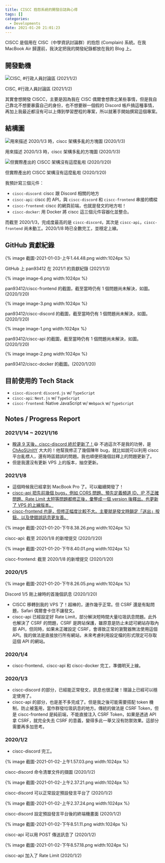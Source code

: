 ```yaml
---
title: CISCC 抱怨系統的開發日誌與心得
tags: []
categories:
  - Developments
date: 2021-01-20 21:01:23
---
```


CISCC 是個用在 CISC（中學資訊討論群）的抱怨 (Complain) 系統。在我 MacBook Air 歸還前，我決定把我的開發紀錄都放在我的 Blog 上。

<!-- more -->

## 開發動機

![CISC, #行政人員討論區 (2021/1/2)](截圖-2021-01-03-上午1.38.54.png)

CISC, #行政人員討論區 (2021/1/2)

其實會想開發 CISCC，主要是因為我在 CISC 偶爾會想靠北某些事情，但是我自己靠北不想要暴露自己的身份，也不想要辦一個假的 Discord 帳戶搞這種事情，再加上我最近都沒有可以上傳到學習歷程的專案，所以就著手開始撰寫這個專案。

## 結構圖

![用來描述 2020/1/3 時，ciscc 架構多亂的方塊圖 (2020/1/3)](image.png)

用來描述 2020/1/3 時，ciscc 架構多亂的方塊圖 (2020/1/3)

![但實際產出的 CISCC 架構沒有這麼亂啦 (2020/1/20)](ciscc-arch.png)

但實際產出的 CISCC 架構沒有這麼亂啦 (2020/1/20)

我預計寫三個元件：

- `ciscc-discord`: ciscc 跟 Discord 相關的地方
- `ciscc-api`: ciscc 的 API，與 `ciscc-discord` 和 `ciscc-frontend` 串接的橋樑
- `ciscc-frontend`: ciscc 的網頁前端，也就是發文的地方啦！
- `ciscc-docker`: 用 Docker 將 ciscc 這三個元件容器化並整合。

而截至 2020/1/3，完成度最高的是 `ciscc-discord`，其次是 `ciscc-api`，`ciscc-frontend` 尚未動工。2020/1/8 時已全數完工，並穩定上線。

## GitHub 貢獻紀錄

{% image 截圖-2021-01-03-上午1.44.48.png width:1024px %}

GitHub 上 pan93412 在 2021/1 的貢獻紀錄 (2021/1/3)

{% image image-6.png width:1024px %}

pan93412/ciscc-frontend 的截圖，截至當時仍有 1 個問題尚未解決，如圖。(2020/1/20)

{% image image-3.png width:1024px %}

pan93412/ciscc-discord 的截圖，截至當時仍有 1 個問題尚未解決，如圖。(2020/1/20)

{% image image-1.png width:1024px %}

pan93412/ciscc-api 的截圖，截至當時仍有 1 個問題尚未解決，如圖。(2020/1/20)

{% image image-2.png width:1024px %}

pan93412/ciscc-docker 的截圖。(2020/1/20)

## 目前使用的 Tech Stack

- `ciscc-discord`: `discord.js` w/ `TypeScript`
- `ciscc-api`: `Nest.js` w/ `TypeScript`
- `ciscc-frontend`: Native JavaScript w/ `Webpack` w/ `TypeScript`

## Notes / Progress Report

### 2021/1/14 ~ 2021/1/16

- [睽違 9 天後，ciscc-discord 終於更新了！](https://github.com/pan93412/ciscc-discord/compare/952ece53564e0bef9c78e5d5586533b27f753a28%5E...master)😆 不過這次不是我的功勞，是 [ChAoSUnItY](https://github.com/pan93412/ciscc-discord/commits?author=ChAoSUnItY) 大大的！他幫我修正了幾個陳年 bug，就比如說可以利用 ciscc 平台亂標人，還有時區錯誤的問題。我也順便把幾個註釋上的問題更新了。
- 但是我還沒有更新 VPS 上的版本，抽空更新。

### 2021/1/8

- 這個時候我已經拿到 MacBook Pro 了。可以繼續開發了！
- [ciscc-api 把先前幾個 bugs，例如 CORS 問題、預先定義頻道 ID、IP 不正確問題、Rate Limit 太短等問題都修正後，彙整成一個 version 後釋出。也更新了 VPS 的上線版本。](https://github.com/pan93412/ciscc-api/compare/c825b4854da49ed4cb78333b777d4044efb596ab%5E...master)
- [ciscc-frontend 也是，但修正幅度比較不大。主要就是發文時鎖定「送出」按鈕，以及使錯誤訊息更友善。](https://github.com/pan93412/ciscc-frontend/compare/e23f86382dbd7937044ebeb2174127be7532a23d...master)

{% image 截圖-2021-01-20-下午8.38.26.png width:1024px %}

ciscc-api: 截至 2020/1/8 的新增提交 (2020/1/20)

{% image 截圖-2021-01-20-下午8.40.01.png width:1024px %}

ciscc-frontend: 截至 2020/1/8 的新增提交 (2020/1/20)

### 2020/1/5

{% image 截圖-2021-01-20-下午8.26.05.png width:1024px %}

Discord 1/5 剛上線時的首幾個訊息 (2020/1/20)

- CISCC 移轉到我的 VPS 了！超棒的，運作幾乎正常。但 CSRF 還是有點問題，Safari 偶爾會卡住不讓發文。
- ciscc-api 已經設定好 Rate Limit，部分解決短時間大量垃圾訊息問題。此外也解決了 CSRF 的問題，CSRF 是跨站保護，雖原意是防止未認可網站存取內部 API，但同時，如果未正確設定 CSRF，會導致正常的瀏覽器無法使用這個 API。我的做法是直接放行所有網站，未來考慮利用設定檔的形式限定可存取這個 API 的網站。

### 2020/1/4

- ciscc-frontend、ciscc-api 和 ciscc-docker 完工，準備明天上線。

### 2020/1/3

- ciscc-discord 的部分，已經能正常發文，訊息也很正確！理論上已經可以穩定使用了。
- ciscc-api 的部分，也是差不多完成了。但是我之後可能需要搭配 token 機制，防止被濫用，當作群發垃圾訊息的地方。傳統的做法是 CSRF Token，但是 ciscc-frontend 是純前端，不能直接注入 CSRF Token，如果是透過 API 拿 CSRF，就完全失去 CSRF 的意義，變得多此一舉又沒有防禦效果。這部分需要再多加思考。

### 2020/1/2

- ciscc-discord 完工。

{% image 截圖-2021-01-02-上午1.57.03.png width:1024px %}

ciscc-discord 命令清單文件的擷圖 (2020/1/2)

{% image 截圖-2021-01-02-上午2.37.21.png width:1024px %}

ciscc-discord 可以正常設定預設發言平台了 (2020/1/2)

{% image 截圖-2021-01-02-上午2.37.24.png width:1024px %}

ciscc-discord 設定預設發言平台後的終端機畫面 (2020/1/2)

{% image 截圖-2021-01-02-下午8.51.11.png width:1024px %}

ciscc-api 可以用 POST 傳送訊息了 (2020/1/2)

{% image 截圖-2021-01-02-下午8.57.18.png width:1024px %}

ciscc-api 加入了 Rate Limit (2020/1/2)

